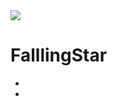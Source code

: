 <img src="https://capsule-render.vercel.app/api?type=wave&color=#8000FF&height=50&section=header&text=FalllingStar's SPACE&fontSize=10" />

# FalllingStar

- 
-
